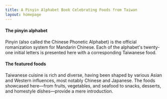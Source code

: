 ```yaml
---
title: A Pinyin Alphabet Book Celebrating Foods from Taiwan
layout: homepage
---
```


#### The pinyin alphabet

Pinyin (also called the Chinese Phonetic Alphabet) is the official romanization system for Mandarin Chinese. Each of the alphabet's twenty-one initial letters is presented here with a corresponding Taiwanese food.

#### The featured foods

Taiwanese cuisine is rich and diverse, having been shaped by various Asian and Western influences, most notably Chinese and Japanese. The foods showcased here—from fruits, vegetables, and seafood to snacks, desserts, and homestyle dishes—provide a mere introduction.
